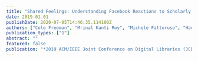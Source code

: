 ```yaml
---
title: "Shared Feelings: Understanding Facebook Reactions to Scholarly Articles"
date: 2019-01-01
publishDate: 2020-07-05T14:46:35.114100Z
authors: ["Cole Freeman", "Mrinal Kanti Roy", "Michele Fattoruso", "Hamed Alhoori"]
publication_types: ["1"]
abstract: ""
featured: false
publication: "*2019 ACM/IEEE Joint Conference on Digital Libraries (JCDL)*"
---
```


